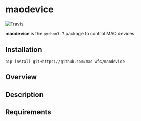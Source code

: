 # maodevice

[![Travis](https://img.shields.io/travis/mao-wfs/maodevice/master.svg?label=Travis%20CI)](https://travis-ci.org/mao-wfs/maodevice)

**maodevice** is the `python3.7` package to control MAO devices.


## Installation
```console
pip install git+https://github.com/mao-wfs/maodevice
```

## Overview


## Description


## Requirements

